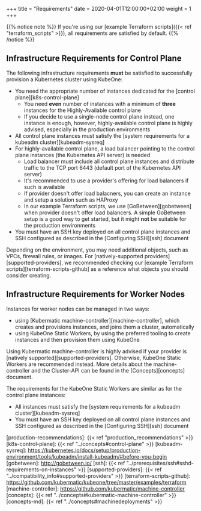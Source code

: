 +++
title = "Requirements"
date = 2020-04-01T12:00:00+02:00
weight = 1
+++

{{% notice note %}}
If you're using our [example Terraform scripts]({{< ref "terraform_scripts" >}}),
all requirements are satisfied by default.
{{% /notice %}}

## Infrastructure Requirements for Control Plane

The following infrastructure requirements **must** be satisfied to successfully
provision a Kubernetes cluster using KubeOne:

* You need the appropriate number of instances dedicated for the
  [control plane][k8s-control-plane]
  * You need **even** number of instances with a minimum of **three** instances
  for the Highly-Available control plane
  * If you decide to use a single-node control plane instead, one instance is
    enough, however, highly-available control plane is highly advised,
    especially in the production environments
* All control plane instances must satisfy the
  [system requirements for a kubeadm cluster][kubeadm-sysreq]
* For highly-available control plane, a load balancer pointing to the
  control plane instances (the Kubernetes API server) is needed
  * Load balancer must include all control plane instances and distribute
    traffic to the TCP port 6443 (default port of the Kubernetes API server)
  * It's recommended to use a provider's offering for load balancers if such is
    available
  * If provider doesn't offer load balacners, you can create an instance and
    setup a solution such as HAProxy
  * In our example Terraform scripts, we use [GoBetween][gobetween] when
    provider doesn't offer load balancers. A simple GoBetween setup is a good
    way to get started, but it might **not** be suitable for the production
    environments
* You must have an SSH key deployed on all control plane instances and
  SSH configured as described in the [Configuring SSH][ssh] document

Depending on the environment, you may need additional objects, such as VPCs,
firewall rules, or images. For [natively-supported
providers][supported-providers], we recommended checking our [example Terraform
scripts][terraform-scripts-github] as a reference what objects you should consider
creating.

## Infrastructure Requirements for Worker Nodes

Instances for worker nodes can be managed in two ways:

* using [Kubermatic machine-controller][machine-controller], which creates and
  provisions instances, and joins them a cluster, automatically
* using KubeOne Static Workers, by using the preferred tooling to create
  instances and then provision them using KubeOne

Using Kubermatic machine-controller is highly advised if your provider is
[natively supported][supported-providers]. Otherwise, KubeOne Static Workers
are recommended instead. More details about the machine-controller and the
Cluster-API can be found in the [Concepts][concepts] document.

The requirements for the KubeOne Static Workers are similar as for the control
plane instances:

* All instances must satisfy the
  [system requirements for a kubeadm cluster][kubeadm-sysreq]
* You must have an SSH key deployed on all control plane instances and
  SSH configured as described in the [Configuring SSH][ssh] document

[production-recommendations]: {{< ref "production_recommendations" >}}
[k8s-control-plane]: {{< ref "../concepts#control-plane" >}}
[kubeadm-sysreq]: https://kubernetes.io/docs/setup/production-environment/tools/kubeadm/install-kubeadm/#before-you-begin
[gobetween]: http://gobetween.io/
[ssh]: {{< ref "../prerequisites/ssh#sshd-requirements-on-instances" >}}
[supported-providers]: {{< ref "../compatibility_info#supported-providers" >}}
[terraform-scripts-github]: https://github.com/kubermatic/kubeone/tree/master/examples/terraform
[machine-controller]: https://github.com/kubermatic/machine-controller
[concepts]: {{< ref "../concepts#kubermatic-machine-controller" >}}
[concepts-md]: {{< ref "../concepts#machinedeployments" >}}
